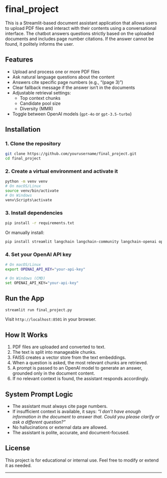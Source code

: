 # final_project

This is a Streamlit-based document assistant application that allows users to upload PDF files and interact with their contents using a conversational interface. The chatbot answers questions strictly based on the uploaded documents and includes page number citations. If the answer cannot be found, it politely informs the user.

## Features

- Upload and process one or more PDF files
- Ask natural language questions about the content
- Answers cite specific page numbers (e.g., “(page 3)”)
- Clear fallback message if the answer isn’t in the documents
- Adjustable retrieval settings:
  - Top context chunks
  - Candidate pool size
  - Diversity (MMR)
- Toggle between OpenAI models (`gpt-4o` or `gpt-3.5-turbo`)

## Installation

### 1. Clone the repository

```bash
git clone https://github.com/yourusername/final_project.git
cd final_project
```

### 2. Create a virtual environment and activate it

```bash
python -m venv venv
# On macOS/Linux
source venv/bin/activate
# On Windows
venv\Scripts\activate
```

### 3. Install dependencies

```bash
pip install -r requirements.txt
```

Or manually install:

```bash
pip install streamlit langchain langchain-community langchain-openai openai faiss-cpu
```

### 4. Set your OpenAI API key

```bash
# On macOS/Linux
export OPENAI_API_KEY="your-api-key"

# On Windows (CMD)
set OPENAI_API_KEY="your-api-key"
```

## Run the App

```bash
streamlit run final_project.py
```

Visit `http://localhost:8501` in your browser.

## How It Works

1. PDF files are uploaded and converted to text.
2. The text is split into manageable chunks.
3. FAISS creates a vector store from the text embeddings.
4. When a question is asked, the most relevant chunks are retrieved.
5. A prompt is passed to an OpenAI model to generate an answer, grounded only in the document content.
6. If no relevant context is found, the assistant responds accordingly.

## System Prompt Logic

- The assistant must always cite page numbers.
- If insufficient context is available, it says:
  _“I don’t have enough information in the document to answer that. Could you please clarify or ask a different question?”_
- No hallucinations or external data are allowed.
- The assistant is polite, accurate, and document-focused.

## License

This project is for educational or internal use. Feel free to modify or extend it as needed.

---
